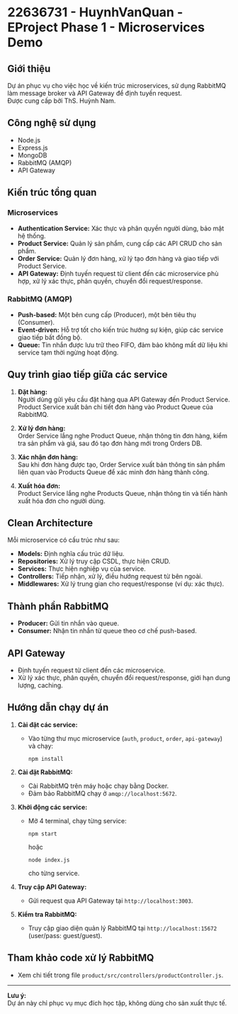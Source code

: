 # 22636731 - HuynhVanQuan - EProject Phase 1 - Microservices Demo

## Giới thiệu
Dự án phục vụ cho việc học về kiến trúc microservices, sử dụng RabbitMQ làm message broker và API Gateway để định tuyến request.  
Được cung cấp bởi ThS. Huỳnh Nam.

## Công nghệ sử dụng
- Node.js
- Express.js
- MongoDB
- RabbitMQ (AMQP)
- API Gateway

## Kiến trúc tổng quan

### Microservices
- **Authentication Service:** Xác thực và phân quyền người dùng, bảo mật hệ thống.
- **Product Service:** Quản lý sản phẩm, cung cấp các API CRUD cho sản phẩm.
- **Order Service:** Quản lý đơn hàng, xử lý tạo đơn hàng và giao tiếp với Product Service.
- **API Gateway:** Định tuyến request từ client đến các microservice phù hợp, xử lý xác thực, phân quyền, chuyển đổi request/response.

### RabbitMQ (AMQP)
- **Push-based:** Một bên cung cấp (Producer), một bên tiêu thụ (Consumer).
- **Event-driven:** Hỗ trợ tốt cho kiến trúc hướng sự kiện, giúp các service giao tiếp bất đồng bộ.
- **Queue:** Tin nhắn được lưu trữ theo FIFO, đảm bảo không mất dữ liệu khi service tạm thời ngừng hoạt động.

## Quy trình giao tiếp giữa các service

1. **Đặt hàng:**  
   Người dùng gửi yêu cầu đặt hàng qua API Gateway đến Product Service. Product Service xuất bản chi tiết đơn hàng vào Product Queue của RabbitMQ.

2. **Xử lý đơn hàng:**  
   Order Service lắng nghe Product Queue, nhận thông tin đơn hàng, kiểm tra sản phẩm và giá, sau đó tạo đơn hàng mới trong Orders DB.

3. **Xác nhận đơn hàng:**  
   Sau khi đơn hàng được tạo, Order Service xuất bản thông tin sản phẩm liên quan vào Products Queue để xác minh đơn hàng thành công.

4. **Xuất hóa đơn:**  
   Product Service lắng nghe Products Queue, nhận thông tin và tiến hành xuất hóa đơn cho người dùng.

## Clean Architecture

Mỗi microservice có cấu trúc như sau:
- **Models:** Định nghĩa cấu trúc dữ liệu.
- **Repositories:** Xử lý truy cập CSDL, thực hiện CRUD.
- **Services:** Thực hiện nghiệp vụ của service.
- **Controllers:** Tiếp nhận, xử lý, điều hướng request từ bên ngoài.
- **Middlewares:** Xử lý trung gian cho request/response (ví dụ: xác thực).

## Thành phần RabbitMQ
- **Producer:** Gửi tin nhắn vào queue.
- **Consumer:** Nhận tin nhắn từ queue theo cơ chế push-based.

## API Gateway
- Định tuyến request từ client đến các microservice.
- Xử lý xác thực, phân quyền, chuyển đổi request/response, giới hạn dung lượng, caching.

## Hướng dẫn chạy dự án

1. **Cài đặt các service:**
   - Vào từng thư mục microservice (`auth`, `product`, `order`, `api-gateway`) và chạy:
     ```
     npm install
     ```

2. **Cài đặt RabbitMQ:**
   - Cài RabbitMQ trên máy hoặc chạy bằng Docker.
   - Đảm bảo RabbitMQ chạy ở `amqp://localhost:5672`.

3. **Khởi động các service:**
   - Mở 4 terminal, chạy từng service:
     ```
     npm start
     ```
     hoặc
     ```
     node index.js
     ```
     cho từng service.

4. **Truy cập API Gateway:**
   - Gửi request qua API Gateway tại `http://localhost:3003`.

5. **Kiểm tra RabbitMQ:**
   - Truy cập giao diện quản lý RabbitMQ tại `http://localhost:15672` (user/pass: guest/guest).

## Tham khảo code xử lý RabbitMQ
- Xem chi tiết trong file `product/src/controllers/productController.js`.

---

**Lưu ý:**  
Dự án này chỉ phục vụ mục đích học tập, không dùng cho sản xuất thực tế.